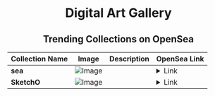 <div align="center">

# Digital Art Gallery

## Trending Collections on OpenSea

| Collection Name                       | Image                                                                                     | Description                       | OpenSea Link                                                                                          |
|---------------------------------------|-------------------------------------------------------------------------------------------|-----------------------------------|--------------------------------------------------------------------------------------------------------|
| **sea** | ![Image](https://i.seadn.io/s/raw/files/ddce5221396fc0bb2fb7dbbb966c8ee7.jpg?w=500&auto=format?w=200&auto=format) |  | <details><summary>Link</summary>[sea](https://opensea.io/collection/sea-994)</details> |
| **SketchO** | ![Image](https://i.seadn.io/s/raw/files/8c366d163cfd31fcefa911eccef594c3.png?w=500&auto=format?w=200&auto=format) |  | <details><summary>Link</summary>[SketchO](https://opensea.io/collection/sketcho-8)</details> |

</div>